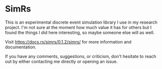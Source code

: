 # SimRs

This is an experimental discrete event simulation library I use in my research project.
I'm not sure at the moment how much value it has for others but I found the things I did
here interesting, so maybe someone else will as well.

Visit https://docs.rs/simrs/0.1.2/simrs/ for more information and documentation.

If you have any comments, suggestions, or criticism, don't hesitate to reach out
by either contacting me directly or opening an issue.
